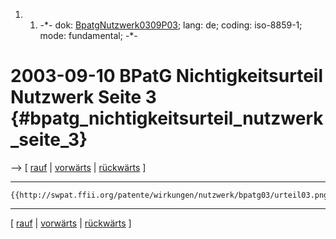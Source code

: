 1.  1.  -\*- dok:
        [BpatgNutzwerk0309P03](BpatgNutzwerk0309P03 "wikilink"); lang:
        de; coding: iso-8859-1; mode: fundamental; -\*-

# 2003-09-10 BPatG Nichtigkeitsurteil Nutzwerk Seite 3 {#bpatg_nichtigkeitsurteil_nutzwerk_seite_3}

\--\> \[ [ rauf](BpatgNutzwerk0309De "wikilink") \| [
vorwärts](BpatgNutzwerk0309P04De "wikilink") \| [
rückwärts](BpatgNutzwerk0309P02De "wikilink") \]

------------------------------------------------------------------------

```{=mediawiki}
{{http://swpat.ffii.org/patente/wirkungen/nutzwerk/bpatg03/urteil03.png}}
```

------------------------------------------------------------------------

\[ [ rauf](BpatgNutzwerk0309De "wikilink") \| [
vorwärts](BpatgNutzwerk0309P04De "wikilink") \| [
rückwärts](BpatgNutzwerk0309P02De "wikilink") \]
